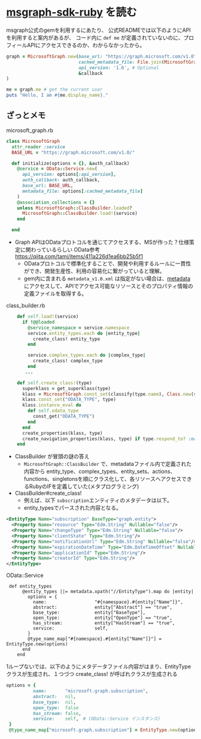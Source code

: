 # [msgraph-sdk-ruby](https://github.com/microsoftgraph/msgraph-sdk-ruby) を読む

msgraph公式のgemを利用するにあたり、
公式READMEでは以下のようにAPIを利用すると案内があるが、
コード内に `def me` が定義されていないのに、プロフィールAPIにアクセスできるのか、わからなかったから。

```.rb
graph = MicrosoftGraph.new(base_url: "https://graph.microsoft.com/v1.0",
                           cached_metadata_file: File.join(MicrosoftGraph::CACHED_METADATA_DIRECTORY, "metadata_v1.0.xml"),
                           api_version: '1.6', # Optional
                           &callback
)

me = graph.me # get the current user
puts "Hello, I am #{me.display_name}."
```

## ざっとメモ

microsoft_graph.rb

```.rb
class MicrosoftGraph
  attr_reader :service
  BASE_URL = "https://graph.microsoft.com/v1.0/"

  def initialize(options = {}, &auth_callback)
    @service = OData::Service.new(
      api_version: options[:api_version],
      auth_callback: auth_callback,
      base_url: BASE_URL,
      metadata_file: options[:cached_metadata_file]
    )
    @association_collections = {}
    unless MicrosoftGraph::ClassBuilder.loaded?
      MicrosoftGraph::ClassBuilder.load!(service)
    end

  end
```

- Graph APIはODataプロトコルを通じてアクセスする、MSが作った？仕様策定に関わっているらしい OData参考 https://qiita.com/tami/items/411a226d1ea6bb25b5f1
  - ODataプロトコルで標準化することで、開発や利用するルールに一貫性ができ、開発生産性、利用の容易化に繋がっていると理解。
  - gem内に含まれる `metadata_v1.0.xml` は指定がない場合は、[metadata](https://graph.microsoft.com/v1.0/$metadata?detailed=true) にアクセスして、APIでアクセス可能なリソースとそのプロパティ情報の定義ファイルを取得する。

class_builder.rb
```.rb
    def self.load!(service)
      if !@@loaded
        @service_namespace = service.namespace
        service.entity_types.each do |entity_type|
          create_class! entity_type
        end

        service.complex_types.each do |complex_type|
          create_class! complex_type
        end
       ...

    def self.create_class!(type)
      superklass = get_superklass(type)
      klass = MicrosoftGraph.const_set(classify(type.name), Class.new(superklass))
      klass.const_set("ODATA_TYPE", type)
      klass.instance_eval do
        def self.odata_type
          const_get("ODATA_TYPE")
        end
      end
      create_properties(klass, type)
      create_navigation_properties(klass, type) if type.respond_to? :navigation_properties
    end

```

- ClassBuilder が冒頭の謎の答え
  - `MicrosoftGraph::ClassBuilder` で、metadataファイル内で定義された内容から entity_type、complex_types、entity_sets、actions、functions、singletonsを順にクラス化して、各リソースへアクセスできるRubyのIFを定義していた(メタプログラミング)
- ClassBuilder#create_class!
  - 例えば、以下 `subscription`エンティティのメタデータは以下。
  - entity_typesでパースされた内容となる。
  

```.xml
<EntityType Name="subscription" BaseType="graph.entity">
  <Property Name="resource" Type="Edm.String" Nullable="false"/>
  <Property Name="changeType" Type="Edm.String" Nullable="false"/>
  <Property Name="clientState" Type="Edm.String"/>
  <Property Name="notificationUrl" Type="Edm.String" Nullable="false"/>
  <Property Name="expirationDateTime" Type="Edm.DateTimeOffset" Nullable="false"/>
  <Property Name="applicationId" Type="Edm.String"/>
  <Property Name="creatorId" Type="Edm.String"/>
</EntityType>
```

OData::Service

```
 def entity_types
      @entity_types ||= metadata.xpath("//EntityType").map do |entity|
        options = {
          name:                  "#{namespace}.#{entity["Name"]}",
          abstract:              entity["Abstract"] == "true",
          base_type:             entity["BaseType"],
          open_type:             entity["OpenType"] == "true",
          has_stream:            entity["HasStream"] == "true",
          service:               self,
        }
        @type_name_map["#{namespace}.#{entity["Name"]}"] = EntityType.new(options)
      end
    end
```

1ループないでは、以下のようにメタデータファイル内容がはまり、EntityTypeクラスが生成され、１つづつ create_class! が呼ばれクラスが生成される

```.rb
options = {
          name:       "microsoft.graph.subscription",
          abstract:   nil,
          base_type:  nil,
          open_type:  false
          has_stream: false,
          service:    self,　# (OData::Service インスタンス)
 }
 @type_name_map["microsoft.graph.subscription"] = EntityType.new(options)
```

